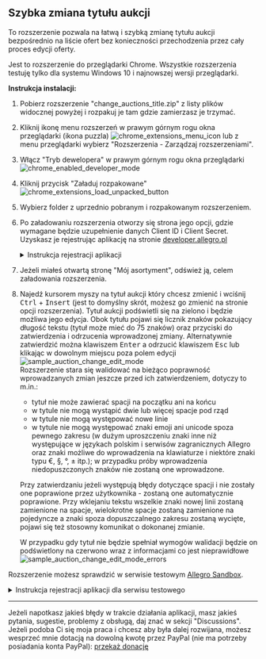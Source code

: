 ## Szybka zmiana tytułu aukcji
To rozszerzenie pozwala na łatwą i szybką zmianę tytułu aukcji bezpośrednio na liście ofert bez konieczności przechodzenia przez cały proces edycji oferty.

Jest to rozszerzenie do przeglądarki Chrome. Wszystkie rozszerzenia testuję tylko dla systemu Windows 10 i najnowszej wersji przeglądarki.

**Instrukcja instalacji:**
1. Pobierz rozszerzenie "change_auctions_title.zip" z listy plików widocznej powyżej i rozpakuj je tam gdzie zamierzasz je trzymać.
2. Kliknij ikonę menu rozszerzeń w prawym górnym rogu okna przeglądarki (ikona puzzla)
![chrome_extensions_menu_icon](https://github.com/tomsyty/Change-auctions-title/assets/41838854/55ba680b-46d4-465e-b85d-0624293c840c)
lub z menu przeglądarki wybierz "Rozszerzenia - Zarządzaj rozszerzeniami".
3. Włącz "Tryb dewelopera" w prawym górnym rogu okna przeglądarki
![chrome_enabled_developer_mode](https://github.com/tomsyty/Change-auctions-title/assets/41838854/9cf71d79-e775-4541-9164-dce74a8f2fde)
4. Kliknij przycisk "Załaduj rozpakowane"  
![chrome_extensions_load_unpacked_button](https://github.com/tomsyty/Change-auctions-title/assets/41838854/f6f2b331-1841-43a5-b0ee-6297f10f035c)
5. Wybierz folder z uprzednio pobranym i rozpakowanym rozszerzeniem.
6. Po załadowaniu rozszerzenia otworzy się strona jego opcji, gdzie wymagane będzie uzupełnienie danych Client ID i Client Secret. Uzyskasz je rejestrując aplikację na stronie [developer.allegro.pl](https://developer.allegro.pl/)
	<details>
	<summary>Instrukcja rejestracji aplikacji</summary>
	
	1. Upewnij się że zalogowany jesteś na konto Allegro w ramach którego działać będzie aplikacja. Jeśli nie, wyloguj się (klikając ikonę obok nazwy użytkownika i wybierając "Wyloguj") a następnie zaloguj na właściwe konto.
	2. Kliknij "Zarządzaj API" - "Moje aplikacje".
	3. Kliknij przycisk "Zarejestruj aplikację".  
	4. W formularzu rejestracji aplikacji Allegro podaj następujące dane:
		- **Nazwa aplikacji:** dowolna, np. "Change Auctions Title"
		- **Wybierz rodzaj aplikacji:** zaznacz pierwszą opcję ("Aplikacja ma dostęp do przeglądarki, w której użytkownik loguje się do Allegro (np. aplikacja na serwerze albo plik wykonywalny)")  
		![allegro_application_type_code_flow](https://github.com/tomsyty/Change-auctions-title/assets/41838854/f7e24de4-1ac1-4a02-b066-24ea3027198f)
		- **Ścieżka aplikacji:** na stronie opcji rozszerzenia zaznacz i skopiuj tekst widniejący przy parametrze **Ścieżka aplikacji**. Jest to unikalny adres aplikacji w domenie chromiumapp.org pod który Allegro będzie przesyłać kod autoryzujący i tokeny dostępowe.
		- **Uprawnienia aplikacji:** zaznacz następujące uprawnienia: `allegro:api:sale:offers:read` `allegro:api:sale:offers:write` (sekcja **Zarządzanie ofertami**), `allegro:api:profile:read` (sekcja **Dane osobowe**).
		- Zaznacz `* Znam i akceptuję regulamin REST API Allegro`.
		- Kliknij przycisk "Zarejestruj".
		- Na koncie możesz mieć do 5 zarejestrowanych aplikacji. Jeżeli chciałbyś ją usunąć zrobisz to na tej samej stronie.
	5. Aplikacja zostanie zarejestrowana. Kliknij "Szczegóły" aby odczytać Client ID i Client Secret. Zaznacz i skopiuj parametr Client ID, wklej go na stronie opcji rozszerzenia w polu Client ID. Kliknij "Pokaż" przy parametrze Client Secret, aby odsłonić domyślnie zamaskowaną wartość tego parametru, zaznacz i skopiuj parametr Client Secret, wklej go na stronie ustawień rozszerzenia w polu Client Secret. Zamknij okno ze szczegółami aplikacji.
	6. Kliknij "Zapisz" a następnie "Zaloguj" na stronie opcji rozszerzenia. Zostaniesz przeniesiony na stronę Allegro gdzie musisz potwierdzić że kontynuujesz jako zalogowany użytkownik  
	![allegro_confirm_account_dialog](https://github.com/tomsyty/Change-auctions-title/assets/41838854/7485140b-6dd8-4e74-aea6-823a9746b141)
	7. Kliknij przycisk "Kontynuuj".
	8. Zostaniesz przeniesiony na stronę Allegro z pytaniem czy chcesz powiązać swoje konto z aplikacją  
	![allegro_account_linking_question_allegro-api-sale-offers-read, allegro-api-sale-offers-write, allegro-api-profile-read](https://github.com/tomsyty/Change-auctions-title/assets/41838854/4aa89ef8-32b2-44b3-b27e-57d3d84ef80b)
	9. Kliknij przycisk "Tak, powiąż konto". Jeśli chiałbyś usunąć powiązanie aplikacji z kontem zrobisz to na stronie Allegro - Moje Allegro - Konto - Bezpieczeństwo - [Powiązane aplikacje](https://allegro.pl/moje-allegro/moje-konto/powiazane-aplikacje)
	10. Na stronie opcji rozszerzenia pojawi się komunikat o zalogowaniu wraz z nazwą użytkownika.  
	</details>
7. Jeżeli miałeś otwartą stronę "Mój asortyment", odśwież ją, celem załadowania rozszerzenia.
8. Najedź kursorem myszy na tytuł aukcji który chcesz zmienić i wciśnij <kbd>Ctrl</kbd> + <kbd>Insert</kbd> (jest to domyślny skrót, możesz go zmienić na stronie opcji rozszerzenia). Tytuł aukcji podświetli się na zielono i będzie możliwa jego edycja. Obok tytułu pojawi się licznik znaków pokazujący długość tekstu (tytuł może mieć do 75 znaków) oraz przyciski do zatwierdzenia i odrzucenia wprowadzonej zmiany. Alternatywnie zatwierdzić można klawiszem <kbd>Enter</kbd> a odrzucić klawiszem <kbd>Esc</kbd> lub klikając w dowolnym miejscu poza polem edycji  
	![sample_auction_change_edit_mode](https://github.com/tomsyty/Change-auctions-title/assets/41838854/4b946d1d-982a-46d4-85b9-f6e142593c91)  
	Rozszerzenie stara się walidować na bieżąco poprawność wprowadzanych zmian jeszcze przed ich zatwierdzeniem, dotyczy to m.in.:
	- tytuł nie może zawierać spacji na początku ani na końcu
	- w tytule nie mogą wystąpić dwie lub więcej spacje pod rząd
	- w tytule nie mogą występować nowe linie
	- w tytule nie mogą występować znaki emoji ani unicode spoza pewnego zakresu (w dużym uproszczeniu znaki inne niż występujące w językach polskim i serwisów zagranicznych Allegro oraz znaki możliwe do wprowadzenia na klawiaturze i niektóre znaki typu €, §, °, ± itp.); w przypadku próby wprowadzenia niedopuszczonych znaków nie zostaną one wprowadzone.

	Przy zatwierdzaniu jeżeli występują błędy dotyczące spacji i nie zostały one poprawione przez użytkownika - zostaną one automatycznie poprawione. 
	Przy wklejaniu tekstu wszelkie znaki nowej linii zostaną zamienione na spacje, wielokrotne spacje zostaną zamienione na pojedyncze a znaki spoza dopuszczalnego zakresu zostaną wycięte, pojawi się też stosowny komunikat o dokonanej zmianie.

	W przypadku gdy tytuł nie będzie spełniał wymogów walidacji będzie on podświetlony na czerwono wraz z informacjami co jest nieprawidłowe  
	![sample_auction_change_edit_mode_errors](https://github.com/tomsyty/Change-auctions-title/assets/41838854/e3bafcdf-6d66-479a-8b6e-4490a923cab5)

Rozszerzenie możesz sprawdzić w serwisie testowym [Allegro Sandbox](https://developer.allegro.pl/tutorials/informacje-podstawowe-b21569boAI1#srodowisko-testowe).  
<details>
<summary>Instrukcja rejestracji aplikacji dla serwisu testowego</summary>

Uzyskanie danych dostępowych dla serwisu testowego jest trochę bardziej skomplikowane niż dla normalnego Allegro. Powodem jest to że rozszerzenie nie może uzyskać tokenów dostępowych w taki sam sposób, choć jakiś czas temu było to jeszcze możliwe więc zmiana zaszła albo po stronie Allegro albo przy którejś wersji Chrome. Kontaktowałem się z obsługą na stronie GitHub Allegro jednak oni nie widzą problemu, poza tym nie wspierają konkretnych języków programowania a ponieważ raczej nikt nie pisze rozszerzeń do przeglądarki Chrome działających z Allegro tylko tworzy się serwisy lub zewnętrzne aplikacje działające w inny sposób i tam ten problem nie występuje to nie będą drążyć tematu.

Trzeba było więc sobie jakoś z tym poradzić więc stworzyłem zewnętrzną aplikację pośredniczącą w uzyskiwaniu tokenów dostępowych do serwisu Allegro Sandbox. Zdaję sobie sprawę że nie każdy posiada serwer z obsługą Node.js dlatego działa ona jako aplikacja w ramach konta Google które większość osób i tak posiada albo może bez problemu założyć.

1. Przejdź na stronę [script.google.com](https://script.google.com/).
2. Kliknij "Ustawienia" - "Google Apps Script API" - włącz.
3. Kliknij "Nowy projekt". Otworzy się edytor domyślnego pliku "Kog.gs". Zmień nazwę projektu z "Projekt bez nazwy" na np. "Allegro".
4. Otwórz plik "Kod.js" z listy plików na górze tej strony i skopiuj jego zawartość.
5. Usuń z edytora obecną zawartość pliku i wklej skopiowany tekst. Zapisz wciskając <kbd>Ctrl</kbd> + <kbd>s</kbd>.
6. Kliknij "Wdróż" - "Nowe wdrożenie".
7. Kliknij ikonę kółka zębatego i wybierz "Aplikacja internetowa". Pole "Opis" nie jest wymagane, parametr "Wykonaj jako": "Ja (adres konta Google)", "Kto ma dostęp" zmień na "Każdy". Kliknij "Wdróż"  
	![googe_deploy_settings](https://github.com/tomsyty/Change-auctions-title/assets/41838854/6c39b049-b31e-432f-8c7a-c5689308ab94)
8. Pojawi się komunikat o konieczności udzielenia dostępu do aplikacji internetowej. Kliknij przycisk "Udziel dostępu", wybierz konto Google, pojawi się kolejny komunikat informujący o tym że aplikacja nie jest zweryfikowana. Kliknij "Zaawansowane", następnie "Otwórz Allegro (niebezpieczne)" (gdzie "Allegro" to nazwa aplikacji nadana wcześniej w edytorze)  
	![google_unsafe_warning](https://github.com/tomsyty/Change-auctions-title/assets/41838854/87c144fa-70e2-451c-b431-dc676666e0b0)	
9. W kolejnym komunikacie pojawi się informacja że aplikacja chce uzyskać dostęp do konta Google w zakresie łączenia się z usługą zewnętrzną. Kliknij "Zezwól"  
	![google_access_allow](https://github.com/tomsyty/Change-auctions-title/assets/41838854/82ffcd50-d581-4730-a9bc-b9f715fd4308)
10. Prawdopodobnie pojawi się strona z błędem "400 Bad request", jednak mimo tego dostęp aplikacji do konta zostanie przydzielony. Jeśli chciałbyś usunąć udzielony dostęp do konta Google zrobisz to w ustawieniach konta, sekcja "Bezpieczeństwo" - "Twoje połączenia z aplikacjami i usługami innych firm".
11. Na stronie wdrożenia pojawi się komunikat ze szczegółami wdrożenia, z których istotnym parametrem jest link - aplikacja internetowa. Skopiuj go i wklej na stronie opcji rozszerzenia do pola "Adres aplikacji internetowej".   
  ![googe_new_deployment](https://github.com/tomsyty/Change-auctions-title/assets/41838854/413dc1ea-88fe-4fe1-a971-ce6f287c2373)
12. Przejdź na stronę [developer.allegro.pl.allegrosandbox.pl](https://developer.allegro.pl.allegrosandbox.pl/). Upewnij się że zalogowany jesteś na konto Allegro w ramach którego działać będzie aplikacja. Jeśli nie, wyloguj się (klikając ikonę obok nazwy użytkownika i wybierając "Wyloguj") a następnie zaloguj na właściwe konto.
13. Kliknij "Zarządzaj API" - "Moje aplikacje".
14. Kliknij przycisk "Zarejestruj aplikację".  
15. W formularzu rejestracji aplikacji Allegro podaj następujące dane:
	- **Nazwa aplikacji:** dowolna, np. "Change Auctions Title"
	- **Wybierz rodzaj aplikacji:** zaznacz drugą opcję ("Aplikacja działa w środowisku bez dostępu do przeglądarki lub klawiatury (np. aplikacja konsolowa lub na urządzeniu typu telewizor)")  
	![allegro_application_type_device_flow](https://github.com/tomsyty/Change-auctions-title/assets/41838854/2ce51f89-4761-4ac8-8c61-268fc7c7b75e)
	- **Uprawnienia aplikacji:** zaznacz następujące uprawnienia: `allegro:api:sale:offers:read` `allegro:api:sale:offers:write` (sekcja **Zarządzanie ofertami**), `allegro:api:profile:read` (sekcja **Dane osobowe**).
	- Zaznacz `* Znam i akceptuję regulamin REST API Allegro`.
	- Kliknij przycisk "Zarejestruj".
	- Na koncie możesz mieć do 5 zarejestrowanych aplikacji. Jeżeli chciałbyś ją usunąć zrobisz to na tej samej stronie.
16. Aplikacja zostanie zarejestrowana. Kliknij "Szczegóły" aby odczytać Client ID i Client Secret. Zaznacz i skopiuj parametr Client ID, wklej go na stronie opcji rozszerzenia w polu Client ID. Kliknij "Pokaż" przy parametrze Client Secret, aby odsłonić domyślnie zamaskowaną wartość tego parametru, zaznacz i skopiuj parametr Client Secret, wklej go na stronie ustawień rozszerzenia w polu Client Secret. Zamknij okno ze szczegółami aplikacji.
17. Kliknij "Zapisz" a następnie "Zaloguj" na stronie opcji rozszerzenia. Zostaniesz przeniesiony na stronę Allegro gdzie musisz wkleić kod podany przez aplikację (kod uzupełni się automatycznie)  
	![allegro_enter_device_code](https://github.com/tomsyty/Change-auctions-title/assets/41838854/6811d5b5-b798-489a-b80a-a70aefc21593)
18. Kliknij przycisk "Dalej". Zostaniesz przeniesiony na stronę Allegro gdzie musisz potwierdzić że kontynuujesz jako zalogowany użytkownik  
	![allegro_confirm_account_dialog](https://github.com/tomsyty/Change-auctions-title/assets/41838854/7485140b-6dd8-4e74-aea6-823a9746b141)
19. Kliknij przycisk "Kontynuuj". Zostaniesz przeniesiony na stronę Allegro z pytaniem czy chcesz powiązać swoje konto z aplikacją  
	![allegro_account_linking_question_allegro-api-sale-offers-read, allegro-api-sale-offers-write, allegro-api-profile-read](https://github.com/tomsyty/Change-auctions-title/assets/41838854/4aa89ef8-32b2-44b3-b27e-57d3d84ef80b)
20. Kliknij przycisk "Tak, powiąż konto". Jeśli chiałbyś usunąć powiązanie aplikacji z kontem zrobisz to na stronie Allegro - Moje Allegro - Konto - Bezpieczeństwo - [Powiązane aplikacje](https://allegro.pl/moje-allegro/moje-konto/powiazane-aplikacje)
21. Na stronie opcji rozszerzenia pojawi się komunikat o zalogowaniu wraz z nazwą użytkownika.  
</details>

***
Jeżeli napotkasz jakieś błędy w trakcie działania aplikacji, masz jakieś pytania, sugestie, problemy z obsługą, daj znać w sekcji "Discussions".
Jeżeli podoba Ci się moja praca i chcesz aby była dalej rozwijana, możesz wesprzeć mnie dotacją na dowolną kwotę przez PayPal (nie ma potrzeby posiadania konta PayPal): [przekaż donację](https://www.paypal.com/donate/?hosted_button_id=GVU3UC2ZY85SN&locale.x=pl_PL)
